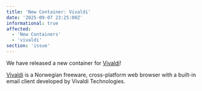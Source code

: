 ```yaml
---
title: 'New Container: Vivaldi'
date: '2025-09-07 23:25:00Z'
informational: true
affected:
  - 'New Containers'
  - 'vivaldi'
section: 'issue'
---
```

We have released a new container for [Vivaldi](https://github.com/linuxserver/docker-vivaldi)!

[Vivaldi](https://vivaldi.com/) is a Norwegian freeware, cross-platform web browser with a built-in email client developed by Vivaldi Technologies.
